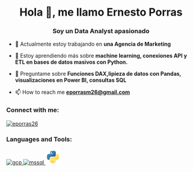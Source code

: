 <h1 align="center">Hola 👋, me llamo Ernesto Porras</h1>
<h3 align="center">Soy un Data Analyst apasionado</h3>

- 🔭 Actualmente estoy trabajando en **una Agencia de Marketing**

- 🌱 Estoy aprendiendo más sobre **machine learning, conexiones API y ETL en bases de datos masivos con Python.**

- 💬 Preguntame sobre **Funciones DAX,lipieza de datos con Pandas, visualizaciones en Power BI, consultas SQL**

- 📫 How to reach me **eporrasm26@gmail.com**

<h3 align="left">Connect with me:</h3>
<p align="left">
<a href="https://linkedin.com/in/eporras26" target="blank"><img align="center" src="https://raw.githubusercontent.com/rahuldkjain/github-profile-readme-generator/master/src/images/icons/Social/linked-in-alt.svg" alt="eporras26" height="30" width="40" /></a>
</p>

<h3 align="left">Languages and Tools:</h3>
<p align="left"> <a href="https://cloud.google.com" target="_blank" rel="noreferrer"> <img src="https://www.vectorlogo.zone/logos/google_cloud/google_cloud-icon.svg" alt="gcp" width="40" height="40"/> </a> <a href="https://www.microsoft.com/en-us/sql-server" target="_blank" rel="noreferrer"> <img src="https://www.svgrepo.com/show/303229/microsoft-sql-server-logo.svg" alt="mssql" width="40" height="40"/> </a> <a href="https://www.python.org" target="_blank" rel="noreferrer"> <img src="https://raw.githubusercontent.com/devicons/devicon/master/icons/python/python-original.svg" alt="python" width="40" height="40"/> </a> </p>
